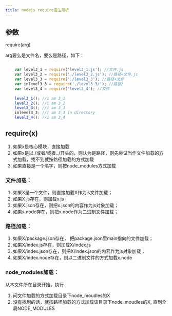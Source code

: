 ```yaml
---
title: nodejs require语法简析
---
```


## 参数
require(arg)

arg要么是文件名，要么是路径，如下：

```js

	var level3_1 = require('level3_1.js'); //文件.js
	var level3_2 = require('./level3_2.js'); //路径+文件.js
	var level3_3 = require('./level3_3'); //路径+文件
	var inlevel3_3 = require('./level3_3/'); //路径/
	var level3_4 = require('level3_4'); //文件
	
	level3_1(); //i am 3_1
	level3_2(); //i am 3_2
	level3_3(); //i am 3_3
	inlevel3_3; //i am 3_3 in directory
	level3_4(); //i am 3_4
```

## require(x)

1. 如果x是核心模块，直接加载
2. 如果x是以./或者/或者../开头的，则认为是路径，则先尝试当作文件加载的方式加载，找不到就按路径加载的方式加载
3. 如果直接是一个名字，则按node_modules方式加载


### 文件加载：

1. 如果X是一个文件，则直接加载X作为js文件加载；
2. 如果X.js存在，则加载x.js
3. 如果X.json存在，则把x.json的内容作为js对象加载；
4. 如果x.node存在，则把x.node作为二进制文件加载；

### 路径加载：

1. 如果X/package.json存在， 把package.json里main指向的文件加载；
2. 如果X/index.js存在，则加载X/index.js
3. 如果X/index.json存在，则把X/index.json的内容作为js对象加载；
4. 如果X/index.node存在，则以二进制文件的方式加载x.node

### node_modules加载：

从本文件所在目录开始，执行

1. 问文件加载的方式加载目录下node_moudles的X
2. 没有找到的话，就按路径加载的方式加载该目录下node_moudles的X, 直到全局NODE_MODULES